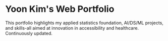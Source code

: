 # Yoon Kim's Web Portfolio

This portfolio highlights my applied statistics foundation, AI/DS/ML projects, and skills-all aimed at innovation in accessibility and healthcare. Continuously updated.

